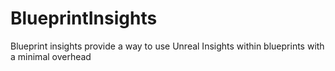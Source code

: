 # BlueprintInsights
Blueprint insights provide a way to use Unreal Insights within blueprints with a minimal overhead
